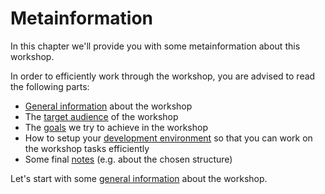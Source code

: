 # Metainformation

In this chapter we'll provide you with some metainformation about this workshop.

In order to efficiently work through the workshop, you are advised to read
the following parts:

* [General information](about.md) about the workshop
* The [target audience](target-audience.md) of the workshop
* The [goals](goals.md) we try to achieve in the workshop
* How to setup your [development environment](development-environment.md) so
  that you can work on the workshop tasks efficiently
* Some final [notes](notes.md) (e.g. about the chosen structure)

Let's start with some [general information](about.md) about the workshop.
